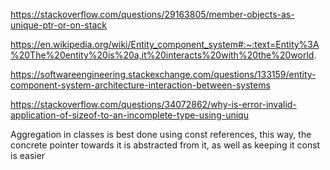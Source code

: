 https://stackoverflow.com/questions/29163805/member-objects-as-unique-ptr-or-on-stack

https://en.wikipedia.org/wiki/Entity_component_system#:~:text=Entity%3A%20The%20entity%20is%20a,it%20interacts%20with%20the%20world.

https://softwareengineering.stackexchange.com/questions/133159/entity-component-system-architecture-interaction-between-systems

https://stackoverflow.com/questions/34072862/why-is-error-invalid-application-of-sizeof-to-an-incomplete-type-using-uniqu

Aggregation in classes is best done using const references, this way, the concrete pointer towards it is abstracted from it, as well as keeping it const is easier